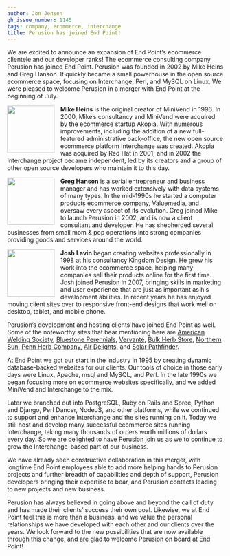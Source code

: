 ```yaml
---
author: Jon Jensen
gh_issue_number: 1145
tags: company, ecommerce, interchange
title: Perusion has joined End Point!
---
```


We are excited to announce an expansion of End Point’s ecommerce clientele and our developer ranks! The ecommerce consulting company Perusion has joined End Point. Perusion was founded in 2002 by Mike Heins and Greg Hanson. It quickly became a small powerhouse in the open source ecommerce space, focusing on Interchange, Perl, and MySQL on Linux. We were pleased to welcome Perusion in a merger with End Point at the beginning of July.

<img src="/images/people/mike_heins.jpg" style="width: 110px; height: 110px; float: left; margin-right: 1em"/>**Mike Heins** is the original creator of MiniVend in 1996. In 2000, Mike’s consultancy and MiniVend were acquired by the ecommerce startup Akopia. With numerous improvements, including the addition of a new full-featured administrative back-office, the new open source ecommerce platform Interchange was created. Akopia was acquired by Red Hat in 2001, and in 2002 the Interchange project became independent, led by its creators and a group of other open source developers who maintain it to this day.

<img src="/images/people/greg_hanson.jpg" style="width: 110px; height: 110px; float: left; margin-right: 1em"/>**Greg Hanson** is a serial entrepreneur and business manager and has worked extensively with data systems of many types. In the mid-1990s he started a computer products ecommerce company, Valuemedia, and oversaw every aspect of its evolution. Greg joined Mike to launch Perusion in 2002, and is now a client consultant and developer. He has shepherded several businesses from small mom & pop operations into strong companies providing goods and services around the world.

<img src="/images/people/josh_lavin.jpg" style="width: 110px; height: 110px; float: left; margin-right: 1em"/>**Josh Lavin** began creating websites professionally in 1998 at his consultancy Kingdom Design. He grew his work into the ecommerce space, helping many companies sell their products online for the first time. Josh joined Perusion in 2007, bringing skills in marketing and user experience that are just as important as his development abilities. In recent years he has enjoyed moving client sites over to responsive front-end designs that work well on desktop, tablet, and mobile phone.

Perusion’s development and hosting clients have joined End Point as well. Some of the noteworthy sites that bear mentioning here are [American Welding Society](http://www.aws.org/), [Bluestone Perennials](http://www.bluestoneperennials.com/), [Vervanté](http://store.vervante.com/), [Bulk Herb Store](http://www.bulkherbstore.com/), [Northern Sun](http://www.northernsun.com/), [Penn Herb Company](http://www.pennherb.com/), [Air Delights](http://www.airdelights.com/), and [Solar Pathfinder](http://www.solarpathfinder.com/).

At End Point we got our start in the industry in 1995 by creating dynamic database-backed websites for our clients. Our tools of choice in those early days were Linux, Apache, msql and MySQL, and Perl. In the late 1990s we began focusing more on ecommerce websites specifically, and we added MiniVend and Interchange to the mix.

Later we branched out into PostgreSQL, Ruby on Rails and Spree, Python and Django, Perl Dancer, NodeJS, and other platforms, while we continued to support and enhance Interchange and the sites running on it. Today we still host and develop many successful ecommerce sites running Interchange, taking many thousands of orders worth millions of dollars every day. So we are delighted to have Perusion join us as we to continue to grow the Interchange-based part of our business.

We have already seen constructive collaboration in this merger, with longtime End Point employees able to add more helping hands to Perusion projects and further breadth of capabilities and depth of support, Perusion developers bringing their expertise to bear, and Perusion contacts leading to new projects and new business.

Perusion has always believed in going above and beyond the call of duty and has made their clients’ success their own goal. Likewise, we at End Point feel this is more than a business, and we value the personal relationships we have developed with each other and our clients over the years. We look forward to the new possibilities that are now available through this change, and are glad to welcome Perusion on board at End Point!
